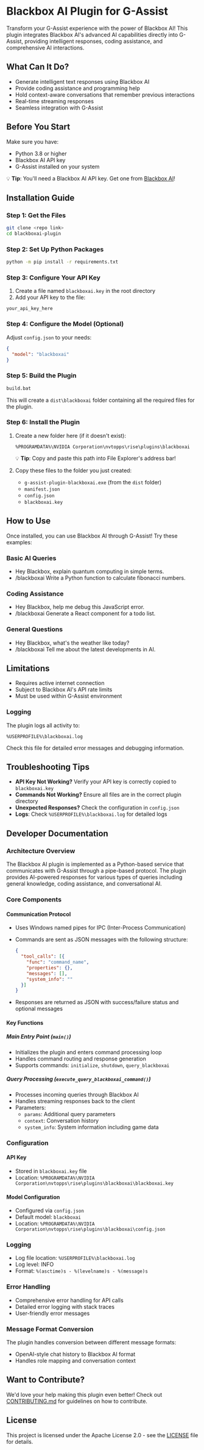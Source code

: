 # Blackbox AI Plugin for G-Assist

Transform your G-Assist experience with the power of Blackbox AI! This plugin integrates Blackbox AI's advanced AI capabilities directly into G-Assist, providing intelligent responses, coding assistance, and comprehensive AI interactions.

## What Can It Do?

- Generate intelligent text responses using Blackbox AI
- Provide coding assistance and programming help
- Hold context-aware conversations that remember previous interactions
- Real-time streaming responses
- Seamless integration with G-Assist

## Before You Start

Make sure you have:

- Python 3.8 or higher
- Blackbox AI API key
- G-Assist installed on your system

💡 **Tip**: You'll need a Blackbox AI API key. Get one from [Blackbox AI](https://www.blackbox.ai)!

## Installation Guide

### Step 1: Get the Files

```bash
git clone <repo link>
cd blackboxai-plugin
```

### Step 2: Set Up Python Packages

```bash
python -m pip install -r requirements.txt
```

### Step 3: Configure Your API Key

1. Create a file named `blackboxai.key` in the root directory
2. Add your API key to the file:

```blackboxai.key
your_api_key_here
```

### Step 4: Configure the Model (Optional)

Adjust `config.json` to your needs:

```json
{
  "model": "blackboxai"
}
```

### Step 5: Build the Plugin

```bash
build.bat
```

This will create a `dist\blackboxai` folder containing all the required files for the plugin.

### Step 6: Install the Plugin

1. Create a new folder here (if it doesn't exist):

   ```
   %PROGRAMDATA%\NVIDIA Corporation\nvtopps\rise\plugins\blackboxai
   ```

   💡 **Tip**: Copy and paste this path into File Explorer's address bar!

2. Copy these files to the folder you just created:
   - `g-assist-plugin-blackboxai.exe` (from the `dist` folder)
   - `manifest.json`
   - `config.json`
   - `blackboxai.key`

## How to Use

Once installed, you can use Blackbox AI through G-Assist! Try these examples:

### Basic AI Queries

- Hey Blackbox, explain quantum computing in simple terms.
- /blackboxai Write a Python function to calculate fibonacci numbers.

### Coding Assistance

- Hey Blackbox, help me debug this JavaScript error.
- /blackboxai Generate a React component for a todo list.

### General Questions

- Hey Blackbox, what's the weather like today?
- /blackboxai Tell me about the latest developments in AI.

## Limitations

- Requires active internet connection
- Subject to Blackbox AI's API rate limits
- Must be used within G-Assist environment

### Logging

The plugin logs all activity to:

```
%USERPROFILE%\blackboxai.log
```

Check this file for detailed error messages and debugging information.

## Troubleshooting Tips

- **API Key Not Working?** Verify your API key is correctly copied to `blackboxai.key`
- **Commands Not Working?** Ensure all files are in the correct plugin directory
- **Unexpected Responses?** Check the configuration in `config.json`
- **Logs**: Check `%USERPROFILE%\blackboxai.log` for detailed logs

## Developer Documentation

### Architecture Overview

The Blackbox AI plugin is implemented as a Python-based service that communicates with G-Assist through a pipe-based protocol. The plugin provides AI-powered responses for various types of queries including general knowledge, coding assistance, and conversational AI.

### Core Components

#### Communication Protocol

- Uses Windows named pipes for IPC (Inter-Process Communication)
- Commands are sent as JSON messages with the following structure:

  ```json
  {
    "tool_calls": [{
      "func": "command_name",
      "properties": {},
      "messages": [],
      "system_info": ""
    }]
  }
  ```

- Responses are returned as JSON with success/failure status and optional messages

#### Key Functions

##### Main Entry Point (`main()`)

- Initializes the plugin and enters command processing loop
- Handles command routing and response generation
- Supports commands: `initialize`, `shutdown`, `query_blackboxai`

##### Query Processing (`execute_query_blackboxai_command()`)

- Processes incoming queries through Blackbox AI
- Handles streaming responses back to the client
- Parameters:
  - `params`: Additional query parameters
  - `context`: Conversation history
  - `system_info`: System information including game data

### Configuration

#### API Key

- Stored in `blackboxai.key` file
- Location: `%PROGRAMDATA%\NVIDIA Corporation\nvtopps\rise\plugins\blackboxai\blackboxai.key`

#### Model Configuration

- Configured via `config.json`
- Default model: `blackboxai`
- Location: `%PROGRAMDATA%\NVIDIA Corporation\nvtopps\rise\plugins\blackboxai\config.json`

### Logging

- Log file location: `%USERPROFILE%\blackboxai.log`
- Log level: INFO
- Format: `%(asctime)s - %(levelname)s - %(message)s`

### Error Handling

- Comprehensive error handling for API calls
- Detailed error logging with stack traces
- User-friendly error messages

### Message Format Conversion

The plugin handles conversion between different message formats:

- OpenAI-style chat history to Blackbox AI format
- Handles role mapping and conversation context

## Want to Contribute?

We'd love your help making this plugin even better! Check out [CONTRIBUTING.md](CONTRIBUTING.md) for guidelines on how to contribute.

## License

This project is licensed under the Apache License 2.0 - see the [LICENSE](LICENSE) file for details.
